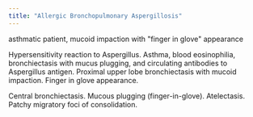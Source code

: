 ```yaml
---
title: "Allergic Bronchopulmonary Aspergillosis"
---
```

asthmatic patient, mucoid impaction with &quot;finger in glove&quot; appearance

Hypersensitivity reaction to Aspergillus. Asthma, blood eosinophilia, bronchiectasis with mucus plugging, and circulating antibodies to Aspergillus antigen. Proximal upper lobe bronchiectasis with mucoid impaction. Finger in glove appearance.

Central bronchiectasis. Mucous plugging (finger-in-glove). Atelectasis. Patchy migratory foci of consolidation.

